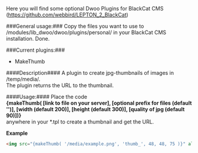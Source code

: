 Here you will find some optional Dwoo Plugins for BlackCat CMS (https://github.com/webbird/LEPTON_2_BlackCat)

###General usage:###
Copy the files you want to use to /modules/lib_dwoo/dwoo/plugins/personal/ in your BlackCat CMS installation. Done.

###Current plugins:###

* MakeThumb

####Description####
A plugin to create jpg-thumbnails of images in /temp/media/.<br/>
The plugin returns the URL to the thumbnail.

####Usage:####
Place the code<br/>
<strong>{makeThumb( [link to file on your server], [optional prefix for files (default '')], [width (default 200)], [height (default 300)], [quality of jpg (default 90)])}</strong><br/>
anywhere in your *.tpl to create a thumbnail and get the URL.

<strong>Example</strong>
```html
<img src="{makeThumb( '/media/example.png', 'thumb_', 48, 48, 75 )}" alt="thumbnail" width="48" height="48" />
